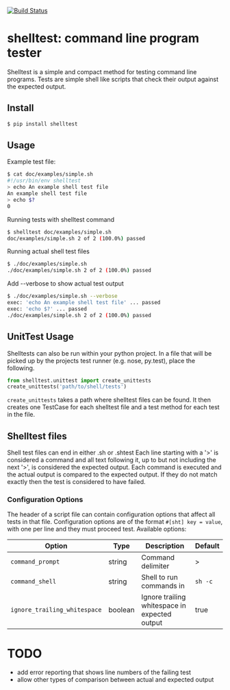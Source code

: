 [![Build Status](https://travis-ci.org/jthacker/shelltest.svg?branch=master)](https://travis-ci.org/jthacker/shelltest)

# shelltest: command line program tester
Shelltest is a simple and compact method for testing command line programs.
Tests are simple shell like scripts that check their output against the expected output.


## Install
```bash
$ pip install shelltest
```

## Usage
Example test file:
```bash
$ cat doc/examples/simple.sh
#!/usr/bin/env shelltest
> echo An example shell test file
An example shell test file
> echo $?
0
```

Running tests with shelltest command
```bash
$ shelltest doc/examples/simple.sh
doc/examples/simple.sh 2 of 2 (100.0%) passed
```

Running actual shell test files
```bash
$ ./doc/examples/simple.sh
./doc/examples/simple.sh 2 of 2 (100.0%) passed
```

Add --verbose to show actual test output
```bash
$ ./doc/examples/simple.sh --verbose
exec: 'echo An example shell test file' ... passed
exec: 'echo $?' ... passed
./doc/examples/simple.sh 2 of 2 (100.0%) passed
```

## UnitTest Usage
Shelltests can also be run within your python project.
In a file that will be picked up by the projects test runner (e.g. nose, py.test),
place the following.
```python
from shelltest.unittest import create_unittests
create_unittests('path/to/shell/tests')
```
`create_unittests` takes a path where shelltest files can be found.
It then creates one TestCase for each shelltest file and a test method for each test in the file.

## Shelltest files
Shell test files can end in either .sh or .shtest
Each line starting with a '>' is considered a command and all text following it,
up to but not including the next '>', is considered the expected output.
Each command is executed and the actual output is compared to the expected output.
If they do not match exactly then the test is considered to have failed.

### Configuration Options
The header of a script file can contain configuration options that affect all tests in that file.
Configuration options are of the format `#[sht] key = value`, with one per line and they must proceed test.
Available options:

| Option                       | Type    | Description                                   | Default |
| ---------------------------- | ------- | --------------------------------------------- | ------- |
| `command_prompt`             | string  | Command delimiter                             | >       |
| `command_shell`              | string  | Shell to run commands in                      | `sh -c` |
| `ignore_trailing_whitespace` | boolean | Ignore trailing whitespace in expected output | true    |



# TODO
* add error reporting that shows line numbers of the failing test
* allow other types of comparison between actual and expected output
